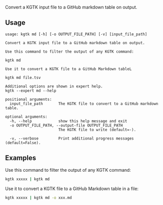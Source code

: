 Convert a KGTK input file to a GitHub markdown table on output.

## Usage

```
usage: kgtk md [-h] [-o OUTPUT_FILE_PATH] [-v] [input_file_path]

Convert a KGTK input file to a GitHub markdown table on output. 

Use this command to filter the output of any KGTK command: 

kgtk md 

Use it to convert a KGTK file to a GitHub Markdown tableL 

kgtk md file.tsv 

Additional options are shown in expert help.
kgtk --expert md --help

positional arguments:
  input_file_path       The KGTK file to convert to a GitHub markdown table.

optional arguments:
  -h, --help            show this help message and exit
  -o OUTPUT_FILE_PATH, --output-file OUTPUT_FILE_PATH
                        The KGTK file to write (default=-).

  -v, --verbose         Print additional progress messages (default=False).
```

## Examples

Use this command to filter the output of any KGTK command:
```bash
kgtk xxxxx | kgtk md
```

Use it to convert a KGTK file to a GitHub Markdown table in a file:
```bash
kgtk xxxxx | kgtk md -o xxx.md
```
